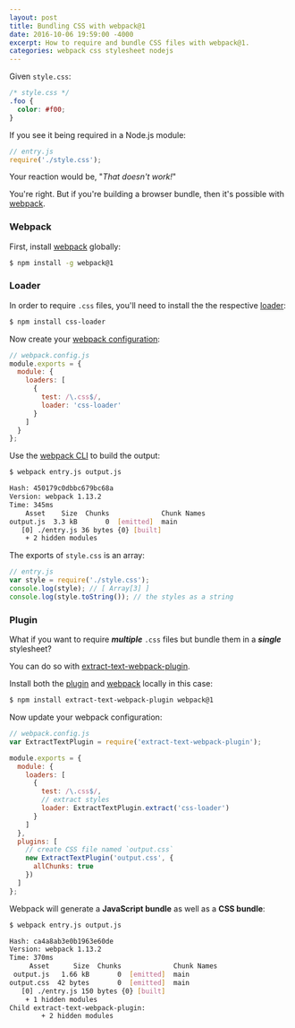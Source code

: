 ```yaml
---
layout: post
title: Bundling CSS with webpack@1
date: 2016-10-06 19:59:00 -4000
excerpt: How to require and bundle CSS files with webpack@1.
categories: webpack css stylesheet nodejs
---
```


Given `style.css`:

```css
/* style.css */
.foo {
  color: #f00;
}
```

If you see it being required in a Node.js module:

```js
// entry.js
require('./style.css');
```

Your reaction would be, "_That doesn't work!_"

You're right. But if you're building a browser bundle, then it's possible with [webpack](https://webpack.github.io).

### Webpack

First, install [webpack](https://www.npmjs.com/package/webpack) globally:

```sh
$ npm install -g webpack@1
```

### Loader

In order to require `.css` files, you'll need to install the the respective [loader](https://github.com/webpack/css-loader):

```sh
$ npm install css-loader
```

Now create your [webpack configuration](https://webpack.github.io/docs/configuration.html):

```js
// webpack.config.js
module.exports = {
  module: {
    loaders: [
      {
        test: /\.css$/,
        loader: 'css-loader'
      }
    ]
  }
};
```

Use the [webpack CLI](https://github.com/webpack/docs/wiki/cli) to build the output:

```sh
$ webpack entry.js output.js

Hash: 450179c0dbbc679bc68a
Version: webpack 1.13.2
Time: 345ms
    Asset    Size  Chunks             Chunk Names
output.js  3.3 kB       0  [emitted]  main
   [0] ./entry.js 36 bytes {0} [built]
    + 2 hidden modules
```

The exports of `style.css` is an array:

```js
// entry.js
var style = require('./style.css');
console.log(style); // [ Array[3] ]
console.log(style.toString()); // the styles as a string
```

### Plugin

What if you want to require _**multiple**_ `.css` files but bundle them in a _**single**_ stylesheet?

You can do so with [extract-text-webpack-plugin](https://github.com/webpack/extract-text-webpack-plugin).

Install both the [plugin](https://www.npmjs.com/package/extract-text-webpack-plugin) and [webpack](https://www.npmjs.com/package/webpack) locally in this case:

```sh
$ npm install extract-text-webpack-plugin webpack@1
```

Now update your webpack configuration:

```js
// webpack.config.js
var ExtractTextPlugin = require('extract-text-webpack-plugin');

module.exports = {
  module: {
    loaders: [
      {
        test: /\.css$/,
        // extract styles
        loader: ExtractTextPlugin.extract('css-loader')
      }
    ]
  },
  plugins: [
    // create CSS file named `output.css`
    new ExtractTextPlugin('output.css', {
      allChunks: true
    })
  ]
};
```

Webpack will generate a **JavaScript bundle** as well as a **CSS bundle**:

```sh
$ webpack entry.js output.js

Hash: ca4a8ab3e0b1963e60de
Version: webpack 1.13.2
Time: 370ms
     Asset      Size  Chunks             Chunk Names
 output.js   1.66 kB       0  [emitted]  main
output.css  42 bytes       0  [emitted]  main
   [0] ./entry.js 150 bytes {0} [built]
    + 1 hidden modules
Child extract-text-webpack-plugin:
        + 2 hidden modules
```
